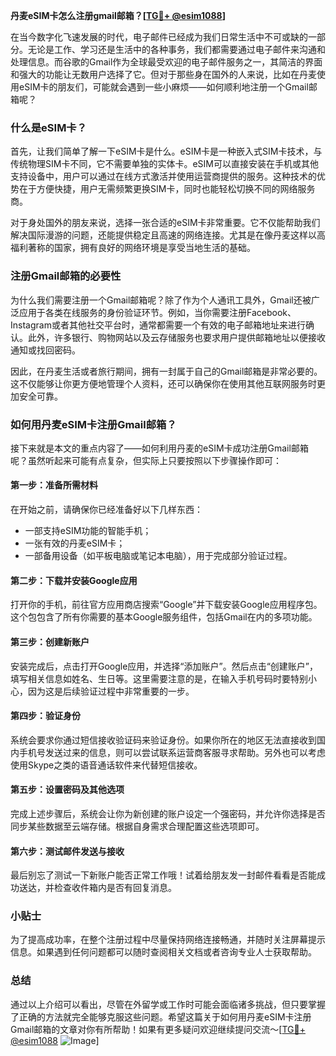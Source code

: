 **丹麦eSIM卡怎么注册gmail邮箱？[[TG💪+ @esim1088](https://t.me/s/esim1088)]**

在当今数字化飞速发展的时代，电子邮件已经成为我们日常生活中不可或缺的一部分。无论是工作、学习还是生活中的各种事务，我们都需要通过电子邮件来沟通和处理信息。而谷歌的Gmail作为全球最受欢迎的电子邮件服务之一，其简洁的界面和强大的功能让无数用户选择了它。但对于那些身在国外的人来说，比如在丹麦使用eSIM卡的朋友们，可能就会遇到一些小麻烦——如何顺利地注册一个Gmail邮箱呢？

### 什么是eSIM卡？

首先，让我们简单了解一下eSIM卡是什么。eSIM卡是一种嵌入式SIM卡技术，与传统物理SIM卡不同，它不需要单独的实体卡。eSIM可以直接安装在手机或其他支持设备中，用户可以通过在线方式激活并使用运营商提供的服务。这种技术的优势在于方便快捷，用户无需频繁更换SIM卡，同时也能轻松切换不同的网络服务商。

对于身处国外的朋友来说，选择一张合适的eSIM卡非常重要。它不仅能帮助我们解决国际漫游的问题，还能提供稳定且高速的网络连接。尤其是在像丹麦这样以高福利著称的国家，拥有良好的网络环境是享受当地生活的基础。

### 注册Gmail邮箱的必要性

为什么我们需要注册一个Gmail邮箱呢？除了作为个人通讯工具外，Gmail还被广泛应用于各类在线服务的身份验证环节。例如，当你需要注册Facebook、Instagram或者其他社交平台时，通常都需要一个有效的电子邮箱地址来进行确认。此外，许多银行、购物网站以及云存储服务也要求用户提供邮箱地址以便接收通知或找回密码。

因此，在丹麦生活或者旅行期间，拥有一封属于自己的Gmail邮箱是非常必要的。这不仅能够让你更方便地管理个人资料，还可以确保你在使用其他互联网服务时更加安全可靠。

### 如何用丹麦eSIM卡注册Gmail邮箱？

接下来就是本文的重点内容了——如何利用丹麦的eSIM卡成功注册Gmail邮箱呢？虽然听起来可能有点复杂，但实际上只要按照以下步骤操作即可：

#### 第一步：准备所需材料
在开始之前，请确保你已经准备好以下几样东西：
- 一部支持eSIM功能的智能手机；
- 一张有效的丹麦eSIM卡；
- 一部备用设备（如平板电脑或笔记本电脑），用于完成部分验证过程。

#### 第二步：下载并安装Google应用
打开你的手机，前往官方应用商店搜索“Google”并下载安装Google应用程序包。这个包包含了所有你需要的基本Google服务组件，包括Gmail在内的多项功能。

#### 第三步：创建新账户
安装完成后，点击打开Google应用，并选择“添加账户”。然后点击“创建账户”，填写相关信息如姓名、生日等。这里需要注意的是，在输入手机号码时要特别小心，因为这是后续验证过程中非常重要的一步。

#### 第四步：验证身份
系统会要求你通过短信接收验证码来验证身份。如果你所在的地区无法直接收到国内手机号发送过来的信息，则可以尝试联系运营商客服寻求帮助。另外也可以考虑使用Skype之类的语音通话软件来代替短信接收。

#### 第五步：设置密码及其他选项
完成上述步骤后，系统会让你为新创建的账户设定一个强密码，并允许你选择是否同步某些数据至云端存储。根据自身需求合理配置这些选项即可。

#### 第六步：测试邮件发送与接收
最后别忘了测试一下新账户能否正常工作哦！试着给朋友发一封邮件看看是否能成功送达，并检查收件箱内是否有回复消息。

### 小贴士
为了提高成功率，在整个注册过程中尽量保持网络连接畅通，并随时关注屏幕提示信息。如果遇到任何问题都可以随时查阅相关文档或者咨询专业人士获取帮助。

### 总结

通过以上介绍可以看出，尽管在外留学或工作时可能会面临诸多挑战，但只要掌握了正确的方法就完全能够克服这些问题。希望这篇关于如何用丹麦eSIM卡注册Gmail邮箱的文章对你有所帮助！如果有更多疑问欢迎继续提问交流～[[TG💪+ @esim1088](https://t.me/s/esim1088) ![Image](https://i.postimg.cc/4NQfJmqS/Snipaste-2025-05-13-00-14-12.png)]